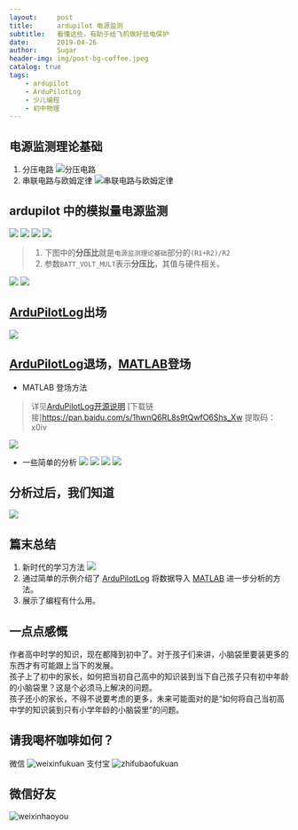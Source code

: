 ```yaml
---
layout:     post
title:      ardupilot 电源监测
subtitle:   看懂这些，有助于给飞机做好低电保护
date:       2019-04-26
author:     Sugar
header-img: img/post-bg-coffee.jpeg
catalog: true
tags:
    - ardupilot
    - ArduPilotLog
    - 少儿编程
    - 初中物理
---
```


电源监测理论基础
---
1. 分压电路
![分压电路](https://github.com/SuWeipeng/img/raw/master/4_ardupilot/voltage_dividing_circuit_1.jpg)
2. 串联电路与欧姆定律
![串联电路与欧姆定律](https://github.com/SuWeipeng/img/raw/master/4_ardupilot/voltage_dividing_circuit_2.jpg)

ardupilot 中的模拟量电源监测
---
![](https://github.com/SuWeipeng/img/raw/master/4_ardupilot/volt_current_1.png)
![](https://github.com/SuWeipeng/img/raw/master/4_ardupilot/volt_current_2.png)
![](https://github.com/SuWeipeng/img/raw/master/4_ardupilot/volt_current_3.png)
![](https://github.com/SuWeipeng/img/raw/master/4_ardupilot/volt_current_4.png)
> 1. 下图中的**分压比**就是`电源监测理论基础`部分的`(R1+R2)/R2`<br>
> 2. 参数`BATT_VOLT_MULT`表示**分压比**，其值与硬件相关。

![](https://github.com/SuWeipeng/img/raw/master/4_ardupilot/volt_current_5.png)
![](https://github.com/SuWeipeng/img/raw/master/4_ardupilot/volt_current_6.png)

[ArduPilotLog](https://github.com/SuWeipeng/ArduPilotLog)出场
---
![](https://github.com/SuWeipeng/img/raw/master/4_ardupilot/volt_current_13.png)

[ArduPilotLog](https://github.com/SuWeipeng/ArduPilotLog)退场，[MATLAB](https://github.com/SuWeipeng/ArduPilotLog/tree/master/matlab)登场
---
* MATLAB 登场方法
> 详见[ArduPilotLog开源说明](https://github.com/SuWeipeng/ArduPilotLog)
> [下载链接]https://pan.baidu.com/s/1hwnQ6RL8s9tQwfO6Shs_Xw 
> 提取码：x0iv 

![](https://github.com/SuWeipeng/img/raw/master/4_ardupilot/ardupilotlog_1.png)
* 一些简单的分析
![](https://github.com/SuWeipeng/img/raw/master/4_ardupilot/volt_current_14.png)
![](https://github.com/SuWeipeng/img/raw/master/4_ardupilot/volt_current_15.png)
![](https://github.com/SuWeipeng/img/raw/master/4_ardupilot/volt_current_16.png)
![](https://github.com/SuWeipeng/img/raw/master/4_ardupilot/lowpass_filter_4.png)

分析过后，我们知道
---
![](https://github.com/SuWeipeng/img/raw/master/4_ardupilot/volt_current_17.png)

篇末总结
---
1. 新时代的学习方法
![](https://github.com/SuWeipeng/img/raw/master/9_mind/mind_1.png)
2. 通过简单的示例介绍了 [ArduPilotLog](https://github.com/SuWeipeng/ArduPilotLog) 将数据导入 [MATLAB](https://github.com/SuWeipeng/ArduPilotLog/tree/master/matlab) 进一步分析的方法。
3. 展示了编程有什么用。

一点点感慨
---
作者高中时学的知识，现在都降到初中了。对于孩子们来讲，小脑袋里要装更多的东西才有可能跟上当下的发展。<br>
孩子上了初中的家长，如何把当初自己高中的知识装到当下自己孩子只有初中年龄的小脑袋里？这是个必须马上解决的问题。<br>
孩子还小的家长，不得不说要考虑的更多，未来可能面对的是“如何将自己当初高中学的知识装到只有小学年龄的小脑袋里”的问题。<br>

请我喝杯咖啡如何？
---
微信
![weixinfukuan](https://github.com/SuWeipeng/img/raw/master/weixinfukuan.jpg)
支付宝
![zhifubaofukuan](https://github.com/SuWeipeng/img/raw/master/zhifubaofukuan.jpg)

微信好友
---
![weixinhaoyou](https://github.com/SuWeipeng/img/raw/master/weixinhaoyou.png)
